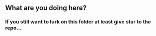 ## What are you doing here?

### If you still want to lurk on this folder at least give star to the repo...
